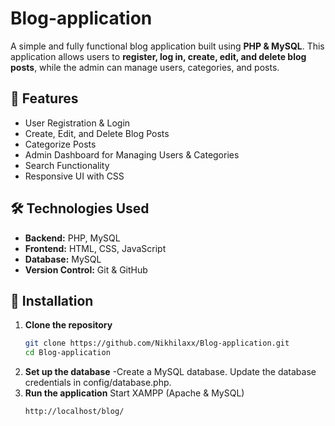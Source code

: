 # Blog-application

A simple and fully functional blog application built using **PHP & MySQL**. This application allows users to **register, log in, create, edit, and delete blog posts**, while the admin can manage users, categories, and posts.

## 🚀 Features
- User Registration & Login
- Create, Edit, and Delete Blog Posts
- Categorize Posts
- Admin Dashboard for Managing Users & Categories
- Search Functionality
- Responsive UI with CSS

## 🛠️ Technologies Used
- **Backend:** PHP, MySQL
- **Frontend:** HTML, CSS, JavaScript
- **Database:** MySQL
- **Version Control:** Git & GitHub

## 💾 Installation
1. **Clone the repository**
   ```bash
   git clone https://github.com/Nikhilaxx/Blog-application.git
   cd Blog-application
2. **Set up the database**
   -Create a MySQL database.
   Update the database credentials in config/database.php.
3. **Run the application**
   Start XAMPP (Apache & MySQL)
   ```bash
   http://localhost/blog/
   
   

   




